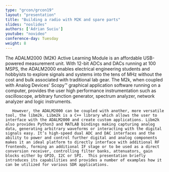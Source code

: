 ```yaml
---
type: "grcon/grcon19"
layout: "presentation"
title: "Building a radio with M2K and spare parts"
slides: "noslides"
authors: ['Adrian Suciu']
youtube: "novideo"
conference-day: Tuesday
weight: 8
---
```

The ADALM2000 (M2K) Active Learning Module is an affordable USB-powered measurement unit. With 12-bit ADCs and DACs running at 100 MSPS, the ADALM2000 enables electrical engineering students and hobbyists to explore signals and systems into the tens of MHz without the cost and bulk associated with traditional lab gear. The M2k, when coupled with Analog Devices' Scopy™ graphical application software running on a computer, provides the user high performance instrumentation such as oscilloscope, arbitrary function generator, spectrum analyzer, network analyzer and logic instruments.

       However, the ADALM2000 can be coupled with another, more versatile tool, the libm2k. Libm2k is a C++ library which allows the user to interface with the ADALM2000 and create custom applications. Libm2k also provides Python3 and MATLAB bindings making capturing analog data, generating arbitrary waveforms or interacting with the digital signals easy. It’s high-speed dual ADC and DAC interfaces and the ability to power and control further digital and analog components makes it an ideal platform to directly interface with additional RF frontends, forming an additional IF stage or to be used as a direct conversion receiver, controlling filter banks, attenuators, gain blocks either by GPIO, I2C or SPI.  This presentation briefly introduces its capabilities and provides a number of examples how it can be utilized for various SDR applications.
